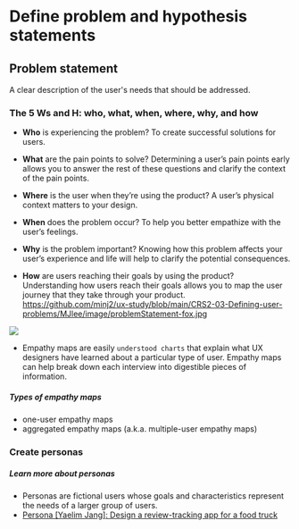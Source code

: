 # Define problem and hypothesis statements

## Problem statement
A clear description of the user's needs that should be addressed.
### The 5 Ws and H: who, what, when, where, why, and how
- <b> Who</b> is experiencing the problem? To create successful solutions for users.

- <b> What</b> are the pain points to solve? Determining a user’s pain points early allows you to answer the rest of these questions and clarify the context of the pain points.

- <b> Where</b> is the user when they’re using the product? A user’s physical context matters to your design.

- <b> When</b> does the problem occur? To help you better empathize with the user’s feelings. 

- <b> Why</b> is the problem important? Knowing how this problem affects your user’s experience and life will help to clarify the potential consequences.

- <b> How</b> are users reaching their goals by using the product? Understanding how users reach their goals allows you to map the user journey that they take through your product.
https://github.com/minj2/ux-study/blob/main/CRS2-03-Defining-user-problems/MJlee/image/problemStatement-fox.jpg

![](https://d3c33hcgiwev3.cloudfront.net/imageAssetProxy.v1/IyGboVdxTA6hm6FXcVwOoQ_73e134c858034462b26616a168e691f6_Screenshot-2021-03-03-at-2.46.45-PM.png?expiry=1673568000000&hmac=bxrkuSC5ScJwKjM_8I4wXAU8dbrbPABVEHWMclH9OoI)
- Empathy maps are easily `understood charts` that explain what UX designers have learned about a particular type of user. Empathy maps can help break down each interview into digestible pieces of information.
##### Types of empathy maps
- one-user empathy maps
- aggregated empathy maps (a.k.a. multiple-user empathy maps)

### Create personas
##### Learn more about personas
- Personas are fictional users whose goals and characteristics represent the needs of a larger group of users.
- [Persona [Yaelim Jang]: Design a review-tracking app for a food truck](https://docs.google.com/presentation/d/1EdUoe2iZ2zMARPIDBSE27q4nolMYa6S5XZiogBGJshM/edit?usp=sharing)
